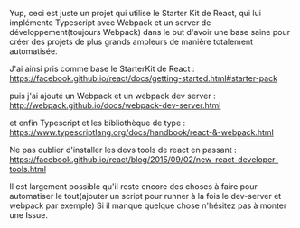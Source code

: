 Yup, ceci est juste un projet qui utilise le Starter Kit de React, qui lui implémente Typescript avec Webpack et un server de développement(toujours Webpack) dans le but d'avoir une base saine pour créer des projets de plus grands ampleurs de manière totalement automatisée.

J'ai ainsi pris comme base le StarterKit de React :
https://facebook.github.io/react/docs/getting-started.html#starter-pack

puis j'ai ajouté un Webpack et un webpack dev server :
http://webpack.github.io/docs/webpack-dev-server.html

et enfin Typescript et les bibliothèque de type :
https://www.typescriptlang.org/docs/handbook/react-&-webpack.html

Ne pas oublier d'installer les devs tools de react en passant :
https://facebook.github.io/react/blog/2015/09/02/new-react-developer-tools.html

Il est largement possible qu'il reste encore des choses à faire pour automatiser le tout(ajouter un script pour runner à la fois le dev-server et webpack par exemple)
Si il manque quelque chose n'hésitez pas à monter une Issue.
